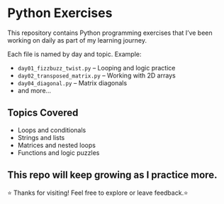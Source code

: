 # Python Exercises

This repository contains Python programming exercises that I’ve been working on daily as part of my learning journey.

Each file is named by day and topic. Example:

- `day01_fizzbuzz_twist.py` – Looping and logic practice
- `day02_transposed_matrix.py` – Working with 2D arrays
- `day04_diagonal.py` – Matrix diagonals
- and more...

## Topics Covered
- Loops and conditionals
- Strings and lists
- Matrices and nested loops
- Functions and logic puzzles

This repo will keep growing as I practice more.
---
⭐ Thanks for visiting! Feel free to explore or leave feedback.⭐
